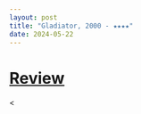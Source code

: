 ```yaml
---
layout: post
title: "Gladiator, 2000 - ★★★★"
date: 2024-05-22
---
```


# [Review](https://letterboxd.com/pavlesap/film/gladiator-2000/)

<

